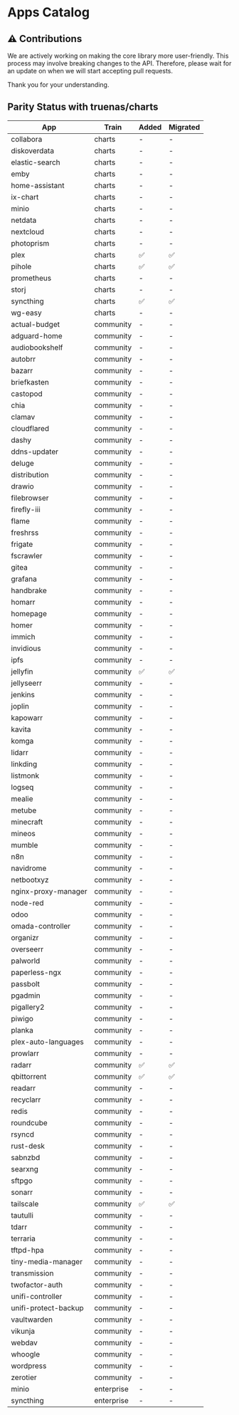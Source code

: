 # Apps Catalog


## ⚠️ **Contributions**

We are actively working on making the core library more user-friendly. 
This process may involve breaking changes to the API. 
Therefore, please wait for an update on when we will start accepting pull requests.

Thank you for your understanding.

## Parity Status with truenas/charts

| App                  | Train      | Added | Migrated |
| -------------------- | ---------- | ----- | -------- |
| collabora            | charts     | -     | -        |
| diskoverdata         | charts     | -     | -        |
| elastic-search       | charts     | -     | -        |
| emby                 | charts     | -     | -        |
| home-assistant       | charts     | -     | -        |
| ix-chart             | charts     | -     | -        |
| minio                | charts     | -     | -        |
| netdata              | charts     | -     | -        |
| nextcloud            | charts     | -     | -        |
| photoprism           | charts     | -     | -        |
| plex                 | charts     | ✅    | ✅       |
| pihole               | charts     | ✅    | ✅       |
| prometheus           | charts     | -     | -        |
| storj                | charts     | -     | -        |
| syncthing            | charts     | ✅    | ✅       |
| wg-easy              | charts     | -     | -        |
| actual-budget        | community  | -     | -        |
| adguard-home         | community  | -     | -        |
| audiobookshelf       | community  | -     | -        |
| autobrr              | community  | -     | -        |
| bazarr               | community  | -     | -        |
| briefkasten          | community  | -     | -        |
| castopod             | community  | -     | -        |
| chia                 | community  | -     | -        |
| clamav               | community  | -     | -        |
| cloudflared          | community  | -     | -        |
| dashy                | community  | -     | -        |
| ddns-updater         | community  | -     | -        |
| deluge               | community  | -     | -        |
| distribution         | community  | -     | -        |
| drawio               | community  | -     | -        |
| filebrowser          | community  | -     | -        |
| firefly-iii          | community  | -     | -        |
| flame                | community  | -     | -        |
| freshrss             | community  | -     | -        |
| frigate              | community  | -     | -        |
| fscrawler            | community  | -     | -        |
| gitea                | community  | -     | -        |
| grafana              | community  | -     | -        |
| handbrake            | community  | -     | -        |
| homarr               | community  | -     | -        |
| homepage             | community  | -     | -        |
| homer                | community  | -     | -        |
| immich               | community  | -     | -        |
| invidious            | community  | -     | -        |
| ipfs                 | community  | -     | -        |
| jellyfin             | community  | ✅    | ✅       |
| jellyseerr           | community  | -     | -        |
| jenkins              | community  | -     | -        |
| joplin               | community  | -     | -        |
| kapowarr             | community  | -     | -        |
| kavita               | community  | -     | -        |
| komga                | community  | -     | -        |
| lidarr               | community  | -     | -        |
| linkding             | community  | -     | -        |
| listmonk             | community  | -     | -        |
| logseq               | community  | -     | -        |
| mealie               | community  | -     | -        |
| metube               | community  | -     | -        |
| minecraft            | community  | -     | -        |
| mineos               | community  | -     | -        |
| mumble               | community  | -     | -        |
| n8n                  | community  | -     | -        |
| navidrome            | community  | -     | -        |
| netbootxyz           | community  | -     | -        |
| nginx-proxy-manager  | community  | -     | -        |
| node-red             | community  | -     | -        |
| odoo                 | community  | -     | -        |
| omada-controller     | community  | -     | -        |
| organizr             | community  | -     | -        |
| overseerr            | community  | -     | -        |
| palworld             | community  | -     | -        |
| paperless-ngx        | community  | -     | -        |
| passbolt             | community  | -     | -        |
| pgadmin              | community  | -     | -        |
| pigallery2           | community  | -     | -        |
| piwigo               | community  | -     | -        |
| planka               | community  | -     | -        |
| plex-auto-languages  | community  | -     | -        |
| prowlarr             | community  | -     | -        |
| radarr               | community  | ✅    | ✅       |
| qbittorrent          | community  | ✅    | ✅       |
| readarr              | community  | -     | -        |
| recyclarr            | community  | -     | -        |
| redis                | community  | -     | -        |
| roundcube            | community  | -     | -        |
| rsyncd               | community  | -     | -        |
| rust-desk            | community  | -     | -        |
| sabnzbd              | community  | -     | -        |
| searxng              | community  | -     | -        |
| sftpgo               | community  | -     | -        |
| sonarr               | community  | -     | -        |
| tailscale            | community  | ✅    | ✅       |
| tautulli             | community  | -     | -        |
| tdarr                | community  | -     | -        |
| terraria             | community  | -     | -        |
| tftpd-hpa            | community  | -     | -        |
| tiny-media-manager   | community  | -     | -        |
| transmission         | community  | -     | -        |
| twofactor-auth       | community  | -     | -        |
| unifi-controller     | community  | -     | -        |
| unifi-protect-backup | community  | -     | -        |
| vaultwarden          | community  | -     | -        |
| vikunja              | community  | -     | -        |
| webdav               | community  | -     | -        |
| whoogle              | community  | -     | -        |
| wordpress            | community  | -     | -        |
| zerotier             | community  | -     | -        |
| minio                | enterprise | -     | -        |
| syncthing            | enterprise | -     | -        |
